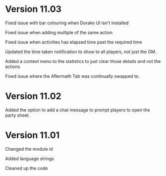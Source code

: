 # Version 11.03

Fixed issue with bar colouring when Dorako UI isn't installed

Fixed issue when adding multiple of the same action

Fixed issue when activities has elapsed time past the required time

Updated the time taken notification to show to all players, not just the GM.

Added a context menu to the statistics to just clear those details and not the actions

Fixed issue where the Aftermath Tab was continually swapped to.

# Version 11.02

Added the option to add a chat message to prompt players to open the party sheet.

# Version 11.01

Changed the module id

Added language strings

Cleaned up the code